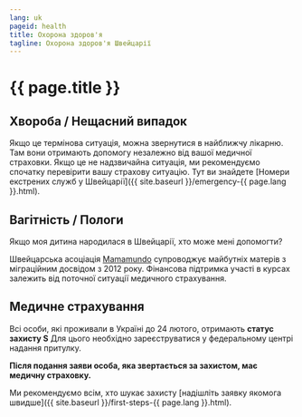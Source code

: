 ```yaml
---
lang: uk
pageid: health
title: Охорона здоров'я 
tagline: Охорона здоров'я Швейцарії
---
```

# {{ page.title }}

## Хвороба / Нещасний випадок

Якщо це термінова ситуація, можна звернутися в найближчу лікарню. Там вони отримають допомогу незалежно від вашої медичної страховки. Якщо це не надзвичайна ситуація, ми рекомендуємо спочатку перевірити вашу страхову ситуацію. Тут ви знайдете [Номери екстрених служб у Швейцарії]({{ site.baseurl }}/emergency-{{ page.lang }}.html).

## Вагітність / Пологи
Якщо моя дитина народилася в Швейцарії, хто може мені допомогти?

Швейцарська асоціація [Mamamundo](http://staging.gesundheitsfoerderung.ch/pgv/gefoerderte-projekte/mamamundo.html) супроводжує майбутніх матерів з міграційним досвідом з 2012 року. Фінансова підтримка участі в курсах залежить від поточної ситуації медичного страхування.

## Медичне страхування
Всі особи, які проживали в Україні до 24 лютого, отримають **статус захисту S** Для цього необхідно зареєструватися у федеральному центрі надання притулку.

**Після подання заяви особа, яка звертається за захистом, має медичну страховку.**

Ми рекомендуємо всім, хто шукає захисту [надішліть заявку якомога швидше]({{ site.baseurl }}/first-steps-{{ page.lang }}.html).
